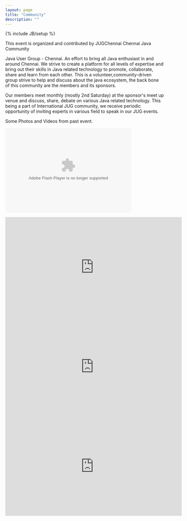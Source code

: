 ```yaml
---
layout: page
title: "Community"
description: ""
---
```

{% include JB/setup %}


This event is organized and contributed by JUGChennai Chennai Java Community

Java User Group - Chennai. An effort to bring all Java enthusiast in and around Chennai. We strive to create a platform for all levels of expertise and bring out their skills in Java related technology to promote, collaborate, share and learn from each other. This is a volunteer,community-driven group strive to help and discuss about the java ecosystem, the back bone of this community are the members and its sponsors.

Our members meet monthly (mostly 2nd Saturday) at the sponsor's meet up venue and discuss, share, debate on various Java related technology. This being a part of International JUG community, we receive periodic opportunity of inviting experts in various field to speak in our JUG events.

Some Photos and Videos from past event. 


<embed type="application/x-shockwave-flash" src="https://picasaweb.google.com/s/c/bin/slideshow.swf" width="400" height="267" flashvars="host=picasaweb.google.com&hl=en_US&feat=flashalbum&RGB=0x000000&feed=https%3A%2F%2Fpicasaweb.google.com%2Fdata%2Ffeed%2Fapi%2Fuser%2F115937527715625766895%2Falbumid%2F5734399605001135953%3Falt%3Drss%26kind%3Dphoto%26hl%3Den_US" pluginspage="http://www.macromedia.com/go/getflashplayer"></embed>


<iframe width="560" height="315" src="http://www.youtube.com/embed/JsG05m-q9MA" frameborder="0" allowfullscreen></iframe>


<iframe width="560" height="315" src="http://www.youtube.com/embed/hlTDCpK7wS8" frameborder="0" allowfullscreen></iframe>


<iframe width="560" height="315" src="http://www.youtube.com/embed/QjLlR41i-co" frameborder="0" allowfullscreen></iframe>
